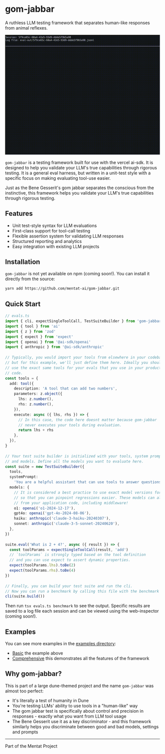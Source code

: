 # gom-jabbar

A ruthless LLM testing framework that separates human-like responses from animal reflexes.

![demo gif](docs/demo.gif)

`gom-jabbar` is a testing framework built for use with the vercel ai-sdk. It is designed to help you validate your LLM's true capabilities through rigorous testing. It is a general eval harness, but written in a unit-test style with a specific focus on making evaluating tool-use easier.

Just as the Bene Gesserit's gom jabbar separates the conscious from the instinctive, this framework helps you validate your LLM's true capabilities through rigorous testing.

## Features

- Unit test-style syntax for LLM evaluations
- First-class support for tool-call testing
- Flexible assertion system for validating LLM responses
- Structured reporting and analytics
- Easy integration with existing LLM projects

## Installation

`gom-jabbar` is not yet available on npm (coming soon!). You can install it directly from the source:

```bash
yarn add https://github.com/mentat-ai/gom-jabbar.git
```

## Quick Start

```typescript
// evals.ts
import { cli, expectSingleToolCall, TestSuiteBuilder } from 'gom-jabbar'
import { tool } from 'ai'
import { z } from 'zod'
import { expect } from 'expect'
import { openai } from '@ai-sdk/openai'
import { anthropic } from '@ai-sdk/anthropic'

// Typically, you would import your tools from elsewhere in your codebase,
// but for this example, we'll just define them here. Ideally you should
// use the exact same tools for your evals that you use in your production
// code.
const tools = {
  add: tool({
    description: 'A tool that can add two numbers',
    parameters: z.object({
      lhs: z.number(),
      rhs: z.number(),
    }),
    execute: async ({ lhs, rhs }) => {
      // In this case, the code here doesnt matter because gom-jabbar
      // never executes your tools during evaluation.
      return lhs + rhs
    },
  }),
}

// Your test suite builder is initialized with your tools, system prompt,
// and models. Define all the models you want to evaluate here.
const suite = new TestSuiteBuilder({
  tools,
  systemPrompt:
    'You are a helpful assistant that can use tools to answer questions.',
  models: {
    // It is considered a best practice to use exact model versions for evals
    // so that you can pinpoint regressions easier. These models can also be imported
    // from your application code, including middleware!
    o1: openai('o1-2024-12-17'),
    gpt4o: openai('gpt-4o-2024-08-06'),
    haiku: anthropic('claude-3-haiku-20240307'),
    sonnet: anthropic('claude-3-5-sonnet-20240620'),
  },
})

suite.eval('What is 2 + 4?', async ({ result }) => {
  const toolParams = expectSingleToolCall(result, 'add')
  // `toolParams` is strongly typed based on the tool definition
  // and you can use expect to assert dynamic properties.
  expect(toolParams.lhs).toBe(2)
  expect(toolParams.rhs).toBe(4)
})

// Finally, you can build your test suite and run the cli.
// Now you can run a benchmark by calling this file with the benchmark command.
cli(suite.build())
```

Then run `tsx evals.ts benchmark` to see the output. Specific results are saved to a log file each session
and can be viewed using the web-inspector (coming soon!).

## Examples

You can see more examples in the [examples directory](examples):

- [Basic](examples/basic.ts) the example above
- [Comprehensive](examples/comprehensive.ts) this demonstrates all the features of the framework

## Why gom-jabbar?

This is part of a large dune-themed project and the name `gom-jabbar` was almost too perfect:

- It's literally a test of humanity in Dune
- You're testing LLMs' ability to use tools in a "human-like" way
- The gom jabbar test is specifically about control and precision in responses - exactly what you want from LLM tool usage
- The Bene Gesserit use it as a key discriminator - and this framework similarly helps you discriminate between good and bad models, settings and prompts

---

Part of the Mentat Project

